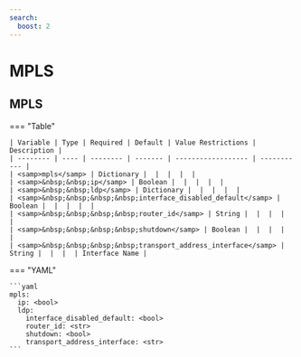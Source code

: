 ```yaml
---
search:
  boost: 2
---
```


# MPLS
## MPLS



=== "Table"

    | Variable | Type | Required | Default | Value Restrictions | Description |
    | -------- | ---- | -------- | ------- | ------------------ | ----------- |
    | <samp>mpls</samp> | Dictionary |  |  |  |  |
    | <samp>&nbsp;&nbsp;ip</samp> | Boolean |  |  |  |  |
    | <samp>&nbsp;&nbsp;ldp</samp> | Dictionary |  |  |  |  |
    | <samp>&nbsp;&nbsp;&nbsp;&nbsp;interface_disabled_default</samp> | Boolean |  |  |  |  |
    | <samp>&nbsp;&nbsp;&nbsp;&nbsp;router_id</samp> | String |  |  |  |  |
    | <samp>&nbsp;&nbsp;&nbsp;&nbsp;shutdown</samp> | Boolean |  |  |  |  |
    | <samp>&nbsp;&nbsp;&nbsp;&nbsp;transport_address_interface</samp> | String |  |  |  | Interface Name |

=== "YAML"

    ```yaml
    mpls:
      ip: <bool>
      ldp:
        interface_disabled_default: <bool>
        router_id: <str>
        shutdown: <bool>
        transport_address_interface: <str>
    ```
